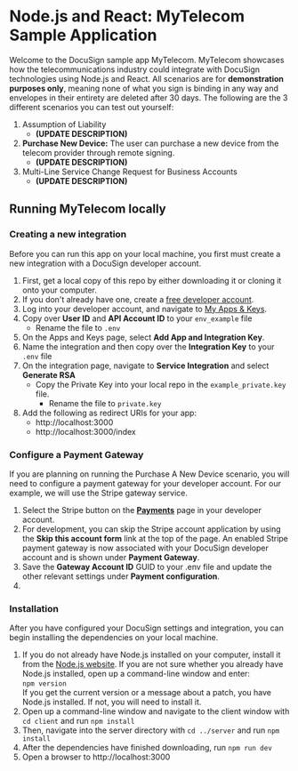# Node.js and React: MyTelecom Sample Application
Welcome to the DocuSign sample app MyTelecom. MyTelecom showcases how the telecommunications industry could integrate with DocuSign technologies using Node.js and React. All scenarios are for **demonstration purposes only**, meaning none of what you sign is binding in any way and envelopes in their entirety are deleted after 30 days. The following are the 3 different scenarios you can test out yourself:
1. Assumption of Liability
   * **(UPDATE DESCRIPTION)**
2. **Purchase New Device:** The user can purchase a new device from the telecom provider through remote signing. 
   * **(UPDATE DESCRIPTION)**
3. Multi-Line Service Change Request for Business Accounts
   * **(UPDATE DESCRIPTION)**

## Running MyTelecom locally
### Creating a new integration
Before you can run this app on your local machine, you first must create a new integration with a DocuSign developer account.
1. First, get a local copy of this repo by either downloading it or cloning it onto your computer.
2. If you don't already have one, create a [free developer account](https://go.docusign.com/sandbox/productshot/?elqCampaignId=16535).
3. Log into your developer account, and navigate to [My Apps & Keys](https://admindemo.docusign.com/apps-and-keys).
4. Copy over **User ID** and **API Account ID** to your `env_example` file
   * Rename the file to `.env`
5. On the Apps and Keys page, select **Add App and Integration Key**.
6. Name the integration and then copy over the **Integration Key** to your `.env` file
7. On the integration page, navigate to **Service Integration** and select **Generate RSA**
   * Copy the Private Key into your local repo in the `example_private.key` file.
     * Rename the file to `private.key`
8. Add the following as redirect URIs for your app:
   * http://localhost:3000
   * http://localhost:3000/index

### Configure a Payment Gateway
If you are planning on running the Purchase A New Device scenario, you will need to configure a payment gateway for your developer account. For our example, we will use the Stripe gateway service.

1. Select the Stripe button on the [**Payments**](https://admindemo.docusign.com/authenticate?goTo=payments) page in your developer account.
2. For development, you can skip the Stripe account application by using the **Skip this account form** link at the top of the page. An enabled Stripe payment gateway is now associated with your DocuSign developer account and is shown under **Payment Gateway**.
3. Save the **Gateway Account ID** GUID to your .env file and update the other relevant settings under **Payment configuration**.
4. 
### Installation
After you have configured your DocuSign settings and integration, you can begin installing the dependencies on your local machine.
1. If you do not already have Node.js installed on your computer, install it from the [Node.js website](https://nodejs.org/en/download/). If you are not sure whether you already have Node.js installed, open up a command-line window and enter:  
`npm version`  
If you get the current version or a message about a patch, you have Node.js installed. If not, you will need to install it.
2. Open up a command-line window and navigate to the client window with `cd client` and run `npm install`
3. Then, navigate into the server directory with `cd ../server` and run `npm install`
4. After the dependencies have finished downloading, run `npm run dev`
5. Open a browser to http://localhost:3000